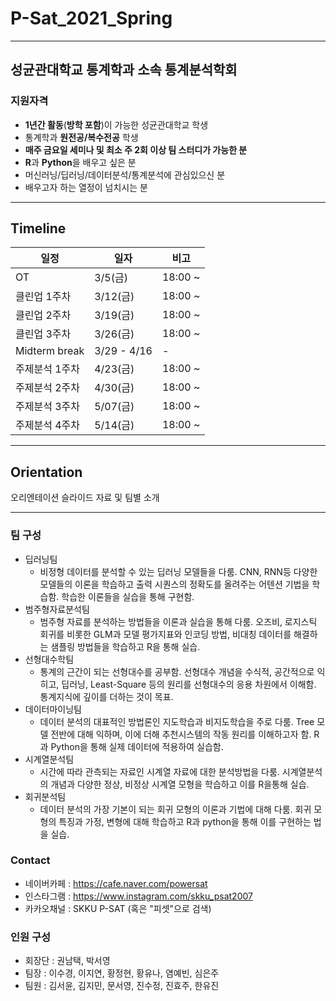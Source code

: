 # P-Sat_2021_Spring

--------------------------------------------------

## 성균관대학교 통계학과 소속 통계분석학회

### 지원자격

- **1년간 활동**(**방학 포함**)이 가능한 성균관대학교 학생
- 통계학과 **원전공/복수전공** 학생
- **매주 금요일 세미나 및 최소 주 2회 이상 팀 스터디가 가능한 분**
- **R**과 **Python**을 배우고 싶은 분
- 머신러닝/딥러닝/데이터분석/통계분석에 관심있으신 분
- 배우고자 하는 열정이 넘치시는 분

-----------------------------------------------------

## Timeline  

| 일정                    |  일자 | 비고                         |
| ------------------- | ------------- | -------------------------- |
| OT | 3/5(금) | 18:00 ~  |
| 클린업 1주차 | 3/12(금) | 18:00 ~  |
| 클린업 2주차 | 3/19(금) | 18:00 ~  |
| 클린업 3주차 | 3/26(금) | 18:00 ~  |
| Midterm break | 3/29 - 4/16 |   -    |
| 주제분석 1주차 | 4/23(금) | 18:00 ~  |
| 주제분석 2주차 | 4/30(금) | 18:00 ~  |
| 주제분석 3주차 | 5/07(금) | 18:00 ~  |
| 주제분석 4주차 | 5/14(금) | 18:00 ~  |

-----------------------------------------------------

## Orientation

오리엔테이션 슬라이드 자료 및 팀별 소개

-----------------------------------------------------

### 팀 구성

- 딥러닝팀
  - 비정형 데이터를 분석할 수 있는 딥러닝 모델들을 다룸. CNN, RNN등 다양한 모델들의 이론을 학습하고 출력 시퀀스의 정확도를 올려주는 어텐션 기법을 학습함. 학습한 이론들을 실습을 통해 구현함.
- 범주형자료분석팀 
  - 범주형 자료를  분석하는 방법들을 이론과 실습을 통해 다룸. 오즈비, 로지스틱 회귀를 비롯한 GLM과 모델 평가지표와 인코딩 방법, 비대칭 데이터를 해결하는 샘플링 방법들을 학습하고  R을 통해 실습.
- 선형대수학팀 
  - 통계의 근간이 되는 선형대수를 공부함.  선형대수 개념을 수식적, 공간적으로 익히고, 딥러닝, Least-Square 등의 원리를 선형대수의 응용 차원에서 이해함. 통계지식에 깊이를 더하는 것이 목표.
- 데이터마이닝팀 
  - 데이터 분석의 대표적인 방법론인 지도학습과 비지도학습을 주로 다룸. Tree 모델 전반에 대해 익하며, 이에 더해 추천시스템의 작동 원리를 이해하고자 함. R과 Python을 통해 실제 데이터에 적용하여 실습함.
- 시계열분석팀
  - 시간에 따라 관측되는 자료인 시계열 자료에 대한 분석방법을 다룸. 시계열분석의 개념과 다양한 정상, 비정상 시계열 모형을 학습하고  이를 R을통해 실습.
- 회귀분석팀
  - 데이터 분석의 가장 기본이 되는 회귀 모형의 이론과 기법에 대해 다룸. 회귀 모형의 특징과 가정, 변형에 대해 학습하고 R과 python을 통해 이를 구현하는 법을 실습. 

### Contact

- 네이버카페 : https://cafe.naver.com/powersat
- 인스타그램 : https://www.instagram.com/skku_psat2007
- 카카오채널 : SKKU P-SAT (혹은 "피셋"으로 검색)

### 인원 구성

- 회장단 : 권남택, 박서영
- 팀장 : 이수경, 이지연, 황정현, 황유나, 염예빈, 심은주     
- 팀원 : 김서윤, 김지민, 문서영, 진수정, 진효주, 한유진

